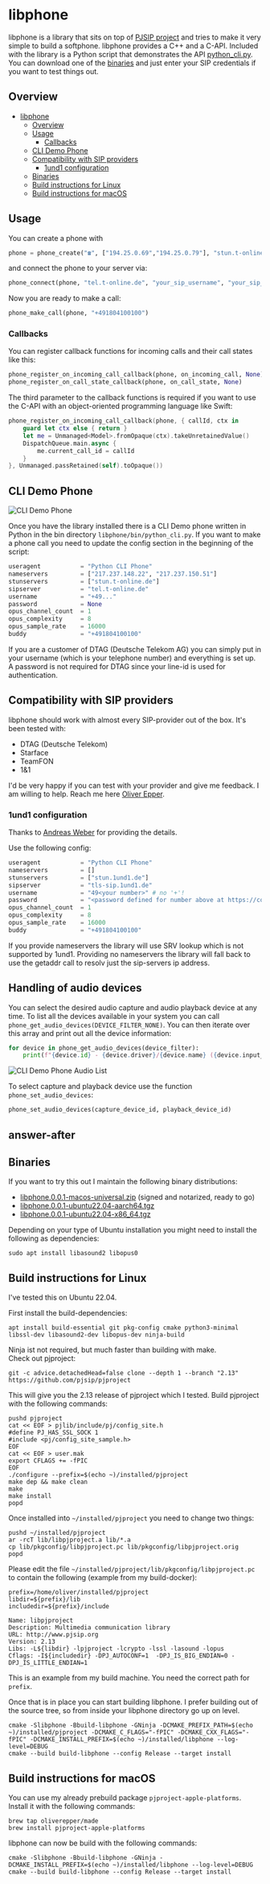 # libphone

libphone is a library that sits on top of [PJSIP project](https://github.com/pjsip/pjproject) and tries to make it very simple to build a softphone. libphone provides a C++ and a C-API. Included with the library is a Python script that demonstrates the API [python_cli.py](src/python_cli/python_cli.py). You can download one of the [binaries](#binaries) and just enter your SIP credentials if you want to test things out.

## Overview
<!-- TOC -->
* [libphone](#libphone)
  * [Overview](#overview)
  * [Usage](#usage)
    * [Callbacks](#callbacks)
  * [CLI Demo Phone](#cli-demo-phone)
  * [Compatibility with SIP providers](#compatibility-with-sip-providers)
    * [1und1 configuration](#1und1-configuration)
  * [Binaries](#binaries)
  * [Build instructions for Linux](#build-instructions-for-linux)
  * [Build instructions for macOS](#build-instructions-for-macos)
<!-- TOC -->

## Usage

You can create a phone with

```python
phone = phone_create("☎️", ["194.25.0.69","194.25.0.79"], "stun.t-online.de")
```

and connect the phone to your server via:

```python
phone_connect(phone, "tel.t-online.de", "your_sip_username", "your_sip_password")
```
Now you are ready to make a call:

```python
phone_make_call(phone, "+491804100100")
```

### Callbacks
You can register callback functions for incoming calls and their call states like this:

```python
phone_register_on_incoming_call_callback(phone, on_incoming_call, None)
phone_register_on_call_state_callback(phone, on_call_state, None)
```

The third parameter to the callback functions is required if you want to use the C-API with an object-oriented programming language like Swift:

```swift
phone_register_on_incoming_call_callback(phone, { callId, ctx in
    guard let ctx else { return }
    let me = Unmanaged<Model>.fromOpaque(ctx).takeUnretainedValue()
    DispatchQueue.main.async {
        me.current_call_id = callId
    }
}, Unmanaged.passRetained(self).toOpaque())
```

## CLI Demo Phone

![CLI Demo Phone](python_cli.png)

Once you have the library installed there is a CLI Demo phone written in Python in the bin directory `libphone/bin/python_cli.py`. If you want to make a phone call you need to update the config section in the beginning of the script:

```python
useragent           = "Python CLI Phone"
nameservers         = ["217.237.148.22", "217.237.150.51"]
stunservers         = ["stun.t-online.de"]
sipserver           = "tel.t-online.de"
username            = "+49..."
password            = None
opus_channel_count  = 1
opus_complexity     = 8
opus_sample_rate    = 16000
buddy               = "+491804100100"
```

If you are a customer of DTAG (Deutsche Telekom AG) you can simply put in your username (which is your telephone number) and everything is set up. A password is not required for DTAG since your line-id is used for authentication.



## Compatibility with SIP providers

libphone should work with almost every SIP-provider out of the box. It's been tested with:
- DTAG (Deutsche Telekom)
- Starface
- TeamFON
- 1&1

I'd be very happy if you can test with your provider and give me feedback. I am willing to help. Reach me here [Oliver Epper](https://oliver-epper.de).

### 1und1 configuration

Thanks to [Andreas Weber](https://github.com/andreasweberd) for providing the details.

Use the following config:

```python
useragent           = "Python CLI Phone"
nameservers         = []
stunservers         = ["stun.1und1.de"]
sipserver           = "tls-sip.1und1.de"
username            = "49<your number>" # no '+'!
password            = "<password defined for number above at https://control-center.1und1.de/>"
opus_channel_count  = 1
opus_complexity     = 8
opus_sample_rate    = 16000
buddy               = "+491804100100"
```

If you provide nameservers the library will use SRV lookup which is not supported by 1und1. Providing no nameservers the library will fall back to use the getaddr call to resolv just the sip-servers ip address.

## Handling of audio devices

You can select the desired audio capture and audio playback device at any time. To list all the devices available in your system you can call `phone_get_audio_devices(DEVICE_FILTER_NONE)`. You can then iterate over this array and print out all the device information:

```python
for device in phone_get_audio_devices(device_filter):
    print(f"{device.id} - {device.driver}/{device.name} ({device.input_count}/{device.output_count})")
```

![CLI Demo Phone Audio List](python_cli_list_audio_devices.png)

To select capture and playback device use the function `phone_set_audio_devices`:

```python
phone_set_audio_devices(capture_device_id, playback_device_id)
```

## answer-after

## Binaries

If you want to try this out I maintain the following binary distributions:

- [libphone.0.0.1-macos-universal.zip](https://oliver-epper.de/libphone.0.0.1-macos-universal.zip) (signed and notarized, ready to go)
- [libphone.0.0.1-ubuntu22.04-aarch64.tgz](https://oliver-epper.de/libphone.0.0.1-ubuntu22.04-aarch64.tgz)
- [libphone.0.0.1-ubuntu22.04-x86_64.tgz](https://oliver-epper.de/libphone.0.0.1-ubuntu22.04-x86_64.tgz)

Depending on your type of Ubuntu installation you might need to install the following as dependencies:

```shell
sudo apt install libasound2 libopus0
```

## Build instructions for Linux

I've tested this on Ubuntu 22.04.

First install the build-dependencies:

```shell
apt install build-essential git pkg-config cmake python3-minimal libssl-dev libasound2-dev libopus-dev ninja-build
```

Ninja ist not required, but much faster than building with make.    
Check out pjproject:

```shell
git -c advice.detachedHead=false clone --depth 1 --branch "2.13" https://github.com/pjsip/pjproject
```

This will give you the 2.13 release of pjproject which I tested.
Build pjproject with the following commands:

```shell
pushd pjproject
cat << EOF > pjlib/include/pj/config_site.h
#define PJ_HAS_SSL_SOCK 1
#include <pj/config_site_sample.h>
EOF
cat << EOF > user.mak
export CFLAGS += -fPIC
EOF
./configure --prefix=$(echo ~)/installed/pjproject
make dep && make clean
make
make install
popd
```

Once installed into `~/installed/pjproject` you need to change two things:

```shell
pushd ~/installed/pjproject
ar -rcT lib/libpjproject.a lib/*.a
cp lib/pkgconfig/libpjproject.pc lib/pkgconfig/libpjproject.orig
popd
```

Please edit the file `~/installed/pjproject/lib/pkgconfig/libpjproject.pc` to contain the following (example from my build-docker):

```text
prefix=/home/oliver/installed/pjproject
libdir=${prefix}/lib
includedir=${prefix}/include

Name: libpjproject
Description: Multimedia communication library
URL: http://www.pjsip.org
Version: 2.13
Libs: -L${libdir} -lpjproject -lcrypto -lssl -lasound -lopus
Cflags: -I${includedir} -DPJ_AUTOCONF=1  -DPJ_IS_BIG_ENDIAN=0 -DPJ_IS_LITTLE_ENDIAN=1
```

This is an example from my build machine. You need the correct path for `prefix`.

Once that is in place you can start building libphone. I prefer building out of the source tree, so from inside your libphone directory go up on level.

```shell
cmake -Slibphone -Bbuild-libphone -GNinja -DCMAKE_PREFIX_PATH=$(echo ~)/installed/pjproject -DCMAKE_C_FLAGS="-fPIC" -DCMAKE_CXX_FLAGS="-fPIC" -DCMAKE_INSTALL_PREFIX=$(echo ~)/installed/libphone --log-level=DEBUG
cmake --build build-libphone --config Release --target install
```


## Build instructions for macOS

You can use my already prebuild package `pjproject-apple-platforms`. Install it with the following commands:

```shell
brew tap oliverepper/made
brew install pjproject-apple-platforms
```

libphone can now be build with the following commands:

```shell
cmake -Slibphone -Bbuild-libphone -GNinja -DCMAKE_INSTALL_PREFIX=$(echo ~)/installed/libphone --log-level=DEBUG
cmake --build build-libphone --config Release --target install
```

